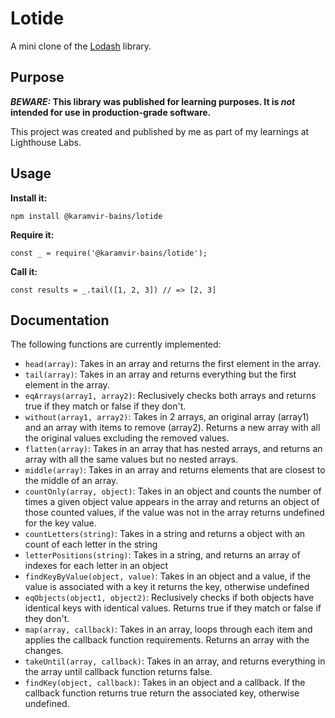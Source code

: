 # Lotide

A mini clone of the [Lodash](https://lodash.com) library.

## Purpose

**_BEWARE:_ This library was published for learning purposes. It is _not_ intended for use in production-grade software.**

This project was created and published by me as part of my learnings at Lighthouse Labs. 

## Usage

**Install it:**

`npm install @karamvir-bains/lotide`

**Require it:**

`const _ = require('@karamvir-bains/lotide');`

**Call it:**

`const results = _.tail([1, 2, 3]) // => [2, 3]`

## Documentation

The following functions are currently implemented:

* `head(array)`: Takes in an array and returns the first element in the array.
* `tail(array)`: Takes in an array and returns everything but the first element in the array.
* `eqArrays(array1, array2)`: Reclusively checks both arrays and returns true if they match or false if they don't.
* `without(array1, array2)`: Takes in 2 arrays, an original array (array1) and an array with items to remove (array2). Returns a new array with all the original values excluding the removed values.
* `flatten(array)`: Takes in an array that has nested arrays, and returns an array with all the same values but no nested arrays.
* `middle(array)`: Takes in an array and returns elements that are closest to the middle of an array.
* `countOnly(array, object)`: Takes in an object and counts the number of times a given object value appears in the array and returns an object of those counted values, if the value was not in the array returns undefined for the key value.
* `countLetters(string)`: Takes in a string and returns a object with an count of each letter in the string
* `letterPositions(string)`: Takes in a string, and returns an array of indexes for each letter in an object
* `findKeyByValue(object, value)`: Takes in an object and a value, if the value is associated with a key it returns the key, otherwise undefined
* `eqObjects(object1, object2)`: Reclusively checks if both objects have identical keys with identical values. Returns true if they match or false if they don't.
* `map(array, callback)`: Takes in an array, loops through each item and applies the callback function requirements. Returns an array with the changes.
* `takeUntil(array, callback)`: Takes in an array, and returns everything in the array until callback function returns false.
* `findKey(object, callback)`: Takes in an object and a callback. If the callback function returns true return the associated key, otherwise undefined.